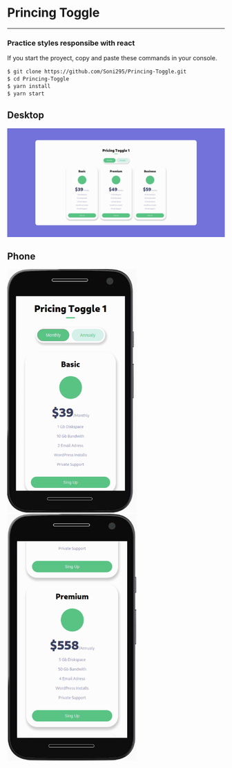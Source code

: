 
# Princing Toggle
---
### Practice styles responsibe with react



If you start the proyect, copy and paste these commands in your console.

 ```bash
 $ git clone https://github.com/Soni295/Princing-Toggle.git
 $ cd Princing-Toggle
 $ yarn install
 $ yarn start 
 ```

## Desktop

<img src="view/Desktop.png" alt="Desktop" width="700"/>

## Phone

<div>
<img src="view/phone1.png" alt="Desktop" width="300"/>
<img src="view/phone2.png" alt="Desktop" width="300"/>
</div>

